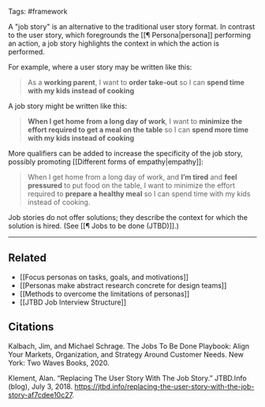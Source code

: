 Tags: #framework 

A "job story" is an alternative to the traditional user story format. In contrast to the user story, which foregrounds the [[¶ Persona|persona]] performing an action, a job story highlights the context in which the action is performed. 

For example, where a user story may be written like this:

> As a **working parent**, I want to **order take-out** so I can **spend time with my kids instead of cooking**

A job story might be written like this: 

> **When I get home from a long day of work**, I want to **minimize the effort required to get a meal on the table** so I can **spend more time with my kids instead of cooking**

More qualifiers can be added to increase the specificity of the job story, possibly promoting [[Different forms of empathy|empathy]]:

> When I get home from a long day of work, and **I’m tired** and **feel pressured** to put food on the table, I want to minimize the effort required to **prepare a healthy meal** so I can spend time with my kids instead of cooking.

Job stories do not offer solutions; they describe the context for which the solution is hired. (See [[¶ Jobs to be done (JTBD)]].)

---
## Related
- [[Focus personas on tasks, goals, and motivations]]
- [[Personas make abstract research concrete for design teams]]
- [[Methods to overcome the limitations of personas]]
- [[JTBD Job Interview Structure]]

## Citations
Kalbach, Jim, and Michael Schrage. The Jobs To Be Done Playbook: Align Your Markets, Organization, and Strategy Around Customer Needs. New York: Two Waves Books, 2020.

Klement, Alan. “Replacing The User Story With The Job Story.” JTBD.Info (blog), July 3, 2018. https://jtbd.info/replacing-the-user-story-with-the-job-story-af7cdee10c27.
